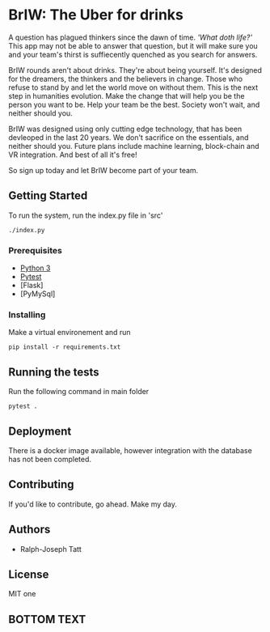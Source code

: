 # BrIW: The Uber for drinks
A question has plagued thinkers since the dawn of time. <em>'What doth life?'</em>
This app may not be able to answer that question, but it will make sure
you and your team's thirst is suffiecently quenched as you search for answers.

BrIW rounds aren't about drinks. They're about being yourself. It's designed
for the dreamers, the thinkers and the believers in change. Those who refuse to
stand by and let the world move on without them. This is the next step
in humanities evolution. Make the change that will help
you be the person you want to be. Help your team be the best. Society won't
wait, and neither should you.

 BrIW was designed using only cutting edge technology, that has been
 devleoped in the last 20 years. We don't sacrifice on the essentials, and
 neither should you. Future plans include machine learning, block-chain and VR
 integration. And best of all it's <span>free!</span>

 So sign up today and let BrIW become part of your team.

## Getting Started

To run the system, run the index.py file in 'src'
```
./index.py
```

### Prerequisites

* [Python 3](https://www.python.org/download/releases/3.0/)
* [Pytest](https://docs.pytest.org/en/latest/)
* [Flask]
* [PyMySql]

### Installing

Make a virtual environement and run

```
pip install -r requirements.txt
```

## Running the tests

Run the following command in main folder
```
pytest .
```

## Deployment

There is a docker image available, however integration with the database has not
been completed.

## Contributing
If you'd like to contribute, go ahead. Make my day.

## Authors

* Ralph-Joseph Tatt

## License
MIT one

## BOTTOM TEXT
